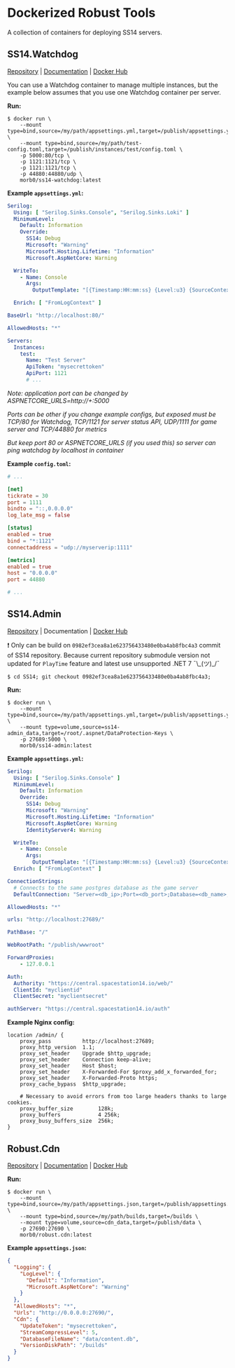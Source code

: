 # Dockerized Robust Tools
A collection of containers for deploying SS14 servers.

## SS14.Watchdog
[Repository](https://github.com/space-wizards/SS14.Watchdog) | [Documentation](https://docs.spacestation14.io/en/getting-started/hosting) | [Docker Hub](https://hub.docker.com/r/morb0/ss14-watchdog)

You can use a Watchdog container to manage multiple instances, but the example below assumes that you use one Watchdog container per server.

**Run:**
```console
$ docker run \
	--mount type=bind,source=/my/path/appsettings.yml,target=/publish/appsettings.yml \
	--mount type=bind,source=/my/path/test-config.toml,target=/publish/instances/test/config.toml \
	-p 5000:80/tcp \
	-p 1121:1121/tcp \
	-p 1121:1121/tcp \
	-p 44880:44880/udp \
	morb0/ss14-watchdog:latest
```

**Example `appsettings.yml`:**
```yml
Serilog:
  Using: [ "Serilog.Sinks.Console", "Serilog.Sinks.Loki" ]
  MinimumLevel:
    Default: Information
    Override:
      SS14: Debug
      Microsoft: "Warning"
      Microsoft.Hosting.Lifetime: "Information"
      Microsoft.AspNetCore: Warning

  WriteTo:
    - Name: Console
      Args:
        OutputTemplate: "[{Timestamp:HH:mm:ss} {Level:u3} {SourceContext}] {Message:lj}{NewLine}{Exception}"

  Enrich: [ "FromLogContext" ]

BaseUrl: "http://localhost:80/"

AllowedHosts: "*"

Servers:
  Instances:
    test:
      Name: "Test Server"
      ApiToken: "mysecrettoken"
      ApiPort: 1121
      # ...
```
*Note: application port can be changed by ASPNETCORE_URLS=http://+:5000*

*Ports can be other if you change example configs, but exposed must be TCP/80 for Watchdog, TCP/1121 for server status API, UDP/1111 for game server and TCP/44880 for metrics*

*But keep port 80 or ASPNETCORE_URLS (if you used this) so server can ping watchdog by localhost in container*

**Example `config.toml`:**
```toml
# ...

[net]
tickrate = 30
port = 1111
bindto = "::,0.0.0.0"
log_late_msg = false

[status]
enabled = true
bind = "*:1121"
connectaddress = "udp://myserverip:1111"

[metrics]
enabled = true
host = "0.0.0.0"
port = 44880

# ...
```


## SS14.Admin
[Repository](https://github.com/space-wizards/SS14.Admin) | Documentation | [Docker Hub](https://hub.docker.com/r/morb0/ss14-admin)

❗ Only can be build on `0982ef3cea8a1e623756433480e0ba4ab8fbc4a3` commit of SS14 repository.  Because current repository submodule version not updated for `PlayTime` feature and latest use unsupported .NET 7 ¯\\\_(ツ)\_/¯

```console
$ cd SS14; git checkout 0982ef3cea8a1e623756433480e0ba4ab8fbc4a3;
```

**Run:**
```console
$ docker run \
	--mount type=bind,source=/my/path/appsettings.yml,target=/publish/appsettings.yml \
	--mount type=volume,source=ss14-admin_data,target=/root/.aspnet/DataProtection-Keys \
	-p 27689:5000 \
	morb0/ss14-admin:latest
```


**Example `appsettings.yml`:**
```yml
Serilog:
  Using: [ "Serilog.Sinks.Console" ]
  MinimumLevel:
    Default: Information
    Override:
      SS14: Debug
      Microsoft: "Warning"
      Microsoft.Hosting.Lifetime: "Information"
      Microsoft.AspNetCore: Warning
      IdentityServer4: Warning

  WriteTo:
    - Name: Console
      Args:
        OutputTemplate: "[{Timestamp:HH:mm:ss} {Level:u3} {SourceContext}] {Message:lj}{NewLine}{Exception}"
  Enrich: [ "FromLogContext" ]

ConnectionStrings:
  # Connects to the same postgres database as the game server
  DefaultConnection: "Server=<db_ip>;Port=<db_port>;Database=<db_name>;User Id=<db_user>;Password=<db_pass>"

AllowedHosts: "*"

urls: "http://localhost:27689/"

PathBase: "/"

WebRootPath: "/publish/wwwroot"

ForwardProxies:
    - 127.0.0.1

Auth:
  Authority: "https://central.spacestation14.io/web/"
  ClientId: "myclientid"
  ClientSecret: "myclientsecret"

authServer: "https://central.spacestation14.io/auth"
```

**Example Nginx config:**
```nginx
location /admin/ {
	proxy_pass          http://localhost:27689;
	proxy_http_version  1.1;
	proxy_set_header    Upgrade $http_upgrade;
	proxy_set_header    Connection keep-alive;
	proxy_set_header    Host $host;
	proxy_set_header    X-Forwarded-For $proxy_add_x_forwarded_for;
	proxy_set_header    X-Forwarded-Proto https;
	proxy_cache_bypass  $http_upgrade;

	# Necessary to avoid errors from too large headers thanks to large cookies.
	proxy_buffer_size        128k;
	proxy_buffers            4 256k;
	proxy_busy_buffers_size  256k;
}
```


## Robust.Cdn
[Repository](https://github.com/space-wizards/Robust.Cdn) | [Documentation](https://docs.spacestation14.io/en/hosting/robust-cdn) | [Docker Hub](https://hub.docker.com/r/morb0/robust.cdn)

**Run:**
```console
$ docker run \
	--mount type=bind,source=/my/path/appsettings.json,target=/publish/appsettings.json \
	--mount type=bind,source=/my/path/builds,target=/builds \
	--mount type=volume,source=cdn_data,target=/publish/data \
	-p 27690:27690 \
	morb0/robust.cdn:latest
```

**Example `appsettings.json`:**
```json
{
  "Logging": {
    "LogLevel": {
      "Default": "Information",
      "Microsoft.AspNetCore": "Warning"
    }
  },
  "AllowedHosts": "*",
  "Urls": "http://0.0.0.0:27690/",
  "Cdn": {
    "UpdateToken": "mysecrettoken",
    "StreamCompressLevel": 5,
    "DatabaseFileName": "data/content.db",
    "VersionDiskPath": "/builds"
  }
}
```
